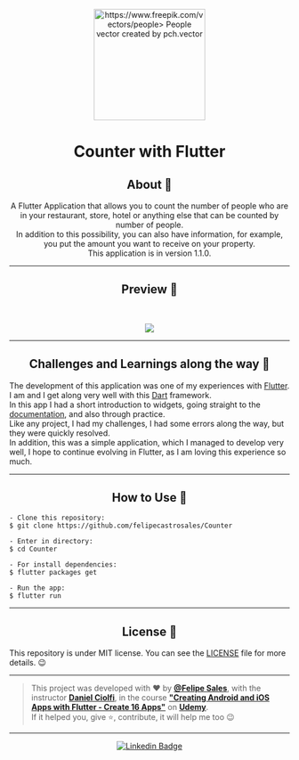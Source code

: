    <p align="center">
      <img src="https://user-images.githubusercontent.com/59374587/91565701-0248c880-e919-11ea-89d9-bd17dfcf160e.png" width="200px" alt="https://www.freepik.com/vectors/people> People vector created by pch.vector"/>
   </p>

   <h1 align="center">Counter with Flutter</h1>

   <h2 align="center">About 📖</h2>
   
   <p align="center">
      A Flutter Application that allows you to count the number of people who are in your restaurant, store, hotel or anything else that can be counted by number of people. <br>
      In addition to this possibility, you can also have information, for example, you put the amount you want to receive on your property.<br>
      This application is in version 1.1.0.

   </p>

---

   <h2 align="center">Preview 📱</h2><br>

   <p align="center">
   <img src="assets/images/demo/CounterAppDemo1.gif">
   </p>

---

   <h2 align="center">
   Challenges and Learnings along the way 🤯
   </h2>

   The development of this application was one of my experiences with [Flutter](https://flutter.dev/). I am and I get along very well with this [Dart](https://dart.dev/) framework.<br>
   In this app I had a short introduction to widgets, going straight to the [documentation](https://flutter.dev/docs), and also through practice.<br>
   Like any project, I had my challenges, I had some errors along the way, but they were quickly resolved.<br>
   In addition, this was a simple application, which I managed to develop very well, I hope to continue evolving in Flutter, as I am loving this experience so much.

---

   <h2 align="center">How to Use 🤔</h2>

   ```   
   - Clone this repository:
   $ git clone https://github.com/felipecastrosales/Counter

   - Enter in directory:
   $ cd Counter

   - For install dependencies:
   $ flutter packages get

   - Run the app: 
   $ flutter run
   ```

   ---

   <h2 align="center">License 📝</h2>

   This repository is under MIT license. You can see the [LICENSE](https://github.com/felipecastrosales/Counter/blob/master/LICENSE) file for more details. 😉

   ---

   >This project was developed with ❤️ by **[@Felipe Sales](https://www.linkedin.com/in/felipecastrosales/)**, with the instructor **[Daniel Ciolfi](https://linkedin.com/in/danielciolfi)**, in the course  **["Creating Android and iOS Apps with Flutter - Create 16 Apps"](https://www.udemy.com/course/curso-completo-flutter-app-android-ios)** on **[Udemy](https://www.udemy.com/)**. <br>
   If it helped you, give ⭐, contribute, it will help me too 😉

---

   <div align="center">

   [![Linkedin Badge](https://img.shields.io/badge/-Felipe%20Sales-292929?style=flat-square&logo=Linkedin&logoColor=white&link=https://www.linkedin.com/in/felipecastrosales/)](https://www.linkedin.com/in/felipecastrosales/)

   </div>
